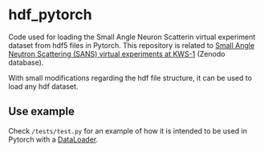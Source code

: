# hdf_pytorch

Code used for loading the Small Angle Neuron Scatterin virtual experiment dataset from hdf5 files in Pytorch. This repository is related to [Small Angle Neutron Scattering (SANS) virtual experiments at KWS-1]() (Zenodo database).

With small modifications regarding the hdf file structure, it can be used to load any hdf dataset. 

## Use example

Check `/tests/test.py` for an example of how it is intended to be used in Pytorch with a [DataLoader](https://pytorch.org/docs/stable/data.html#torch.utils.data.DataLoader).
